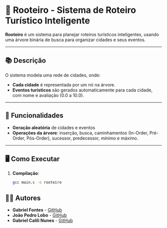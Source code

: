 # 🌿 Rooteiro - Sistema de Roteiro Turístico Inteligente

**Rooteiro** é um sistema para planejar roteiros turísticos inteligentes, usando uma árvore binária de busca para organizar cidades e seus eventos.

---

## 📚 Descrição

O sistema modela uma rede de cidades, onde:
- **Cada cidade** é representada por um nó na árvore.
- **Eventos turísticos** são gerados automaticamente para cada cidade, com nome e avaliação (0.0 a 10.0).

---

## 🌳 Funcionalidades

- **Geração aleatória** de cidades e eventos
- **Operações da árvore**: inserção, busca, caminhamentos (In-Order, Pré-Order, Pós-Order), sucessor, predecessor, mínimo e máximo.

---

## 🖥️ Como Executar

1. **Compilação**:
   ```bash
   gcc main.c -o rooteiro

## 👨‍💻 Autores

- **Gabriel Fontes** - [GitHub](https://github.com/gabrielcmfontes)
- **João Pedro Lobo** - [GitHub](https://github.com/JoaoLoboIT)
- **Gabriel Calili Nunes** - [GitHub](https://github.com/gabriel-calili)
